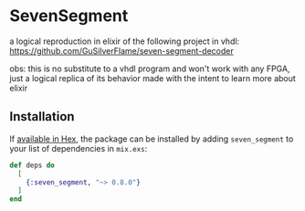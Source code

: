 # SevenSegment

a logical reproduction in elixir of the following project in vhdl:
  https://github.com/GuSilverFlame/seven-segment-decoder

obs: this is no substitute to a vhdl program and won't work with any FPGA, just a logical replica of its behavior made with the intent to learn more about elixir

## Installation

If [available in Hex](https://hex.pm/docs/publish), the package can be installed
by adding `seven_segment` to your list of dependencies in `mix.exs`:

```elixir
def deps do
  [
    {:seven_segment, "~> 0.8.0"}
  ]
end
```
